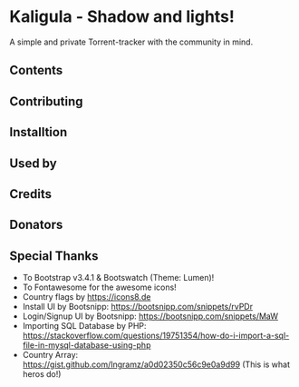 # Kaligula - Shadow and lights!

A simple and private Torrent-tracker with the community in mind.

## Contents

## Contributing

## Installtion

## Used by

## Credits

## Donators

## Special Thanks

- To Bootstrap v3.4.1 & Bootswatch (Theme: Lumen)!
- To Fontawesome for the awesome icons!
- Country flags by https://icons8.de
- Install UI by Bootsnipp: https://bootsnipp.com/snippets/rvPDr
- Login/Signup UI by Bootsnipp: https://bootsnipp.com/snippets/MaW
- Importing SQL Database by PHP: https://stackoverflow.com/questions/19751354/how-do-i-import-a-sql-file-in-mysql-database-using-php
- Country Array: https://gist.github.com/Ingramz/a0d02350c56c9e0a9d99 (This is what heros do!)